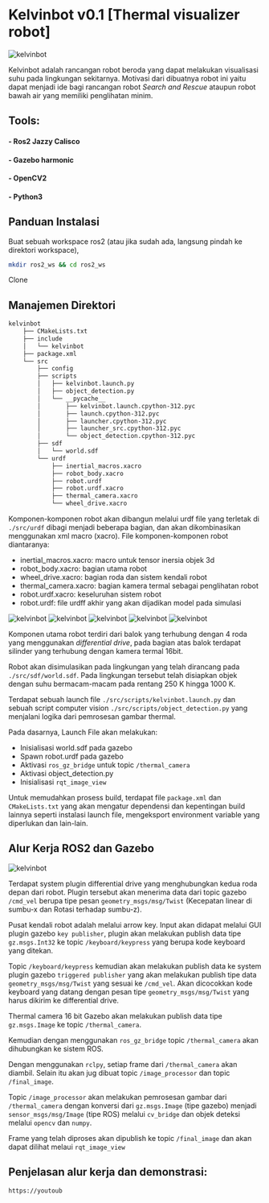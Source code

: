 # Kelvinbot v0.1 [Thermal visualizer robot]

![kelvinbot](https://github.com/FieryBanana101/KelvinBot/blob/main/media/Screenshot%20from%202024-12-29%2014-47-39.png)

Kelvinbot adalah rancangan robot beroda yang dapat melakukan visualisasi suhu pada lingkungan sekitarnya. Motivasi dari dibuatnya robot ini yaitu dapat menjadi ide bagi rancangan robot *Search and Rescue* ataupun robot bawah air yang memiliki penglihatan minim.

## Tools:
#### - Ros2 Jazzy Calisco
#### - Gazebo harmonic
#### - OpenCV2
#### - Python3

## Panduan Instalasi
Buat sebuah workspace ros2 (atau jika sudah ada, langsung pindah ke direktori workspace),

```bash
mkdir ros2_ws && cd ros2_ws
```

Clone

## Manajemen Direktori

```bash
kelvinbot
    ├── CMakeLists.txt
    ├── include
    │   └── kelvinbot
    ├── package.xml
    └── src
        ├── config
        ├── scripts
        │   ├── kelvinbot.launch.py
        │   ├── object_detection.py
        │   └── __pycache__
        │       ├── kelvinbot.launch.cpython-312.pyc
        │       ├── launch.cpython-312.pyc
        │       ├── launcher.cpython-312.pyc
        │       ├── launcher_src.cpython-312.pyc
        │       └── object_detection.cpython-312.pyc
        ├── sdf
        │   └── world.sdf
        └── urdf
            ├── inertial_macros.xacro
            ├── robot_body.xacro
            ├── robot.urdf
            ├── robot.urdf.xacro
            ├── thermal_camera.xacro
            └── wheel_drive.xacro
```
Komponen-komponen robot akan dibangun melalui urdf file yang terletak di ```./src/urdf``` dibagi menjadi beberapa bagian, dan akan dikombinasikan menggunakan xml macro (xacro). File komponen-komponen robot diantaranya:
- inertial_macros.xacro: macro untuk tensor inersia objek 3d  
- robot_body.xacro: bagian utama robot  
- wheel_drive.xacro: bagian roda dan sistem kendali robot  
- thermal_camera.xacro: bagian kamera termal sebagai penglihatan robot  
- robot.urdf.xacro: keseluruhan sistem robot  
- robot.urdf: file urdff akhir yang akan dijadikan model pada simulasi

![kelvinbot](https://github.com/FieryBanana101/KelvinBot/blob/main/media/Screenshot%20from%202024-12-29%2014-52-52.png) 
![kelvinbot](https://github.com/FieryBanana101/KelvinBot/blob/main/media/Screenshot%20from%202024-12-29%2014-53-49.png) 
![kelvinbot](https://github.com/FieryBanana101/KelvinBot/blob/main/media/Screenshot%20from%202024-12-29%2014-52-37.png)
![kelvinbot](https://github.com/FieryBanana101/KelvinBot/blob/main/media/Screenshot%20from%202024-12-29%2014-53-27.png)
![kelvinbot](https://github.com/FieryBanana101/KelvinBot/blob/main/media/Screenshot%20from%202024-12-29%2014-53-17.png)


Komponen utama robot terdiri dari balok yang terhubung dengan 4 roda yang menggunakan *differential drive*, pada bagian atas balok terdapat silinder yang terhubung dengan kamera termal 16bit.

Robot akan disimulasikan pada lingkungan yang telah dirancang pada ```./src/sdf/world.sdf```. Pada lingkungan tersebut telah disiapkan objek dengan suhu bermacam-macam pada rentang 250 K hingga 1000 K.

Terdapat sebuah launch file ```./src/scripts/kelvinbot.launch.py``` dan sebuah script computer vision ```./src/scripts/object_detection.py``` yang menjalani logika dari pemrosesan gambar thermal.

Pada dasarnya, Launch File akan melakukan:
- Inisialisasi world.sdf pada gazebo
- Spawn robot.urdf pada gazebo
- Aktivasi ```ros_gz_bridge``` untuk topic ```/thermal_camera```
- Aktivasi object_detection.py
- Inisialisasi ```rqt_image_view```

Untuk memudahkan prosess build, terdapat file ```package.xml``` dan ```CMakeLists.txt``` yang akan mengatur dependensi dan kepentingan build lainnya seperti instalasi launch file, mengeksport environment variable yang diperlukan dan lain-lain.

## Alur Kerja ROS2 dan Gazebo

![kelvinbot](https://github.com/FieryBanana101/KelvinBot/blob/main/media/Screenshot%20from%202024-12-29%2015-31-26.png)


Terdapat system plugin differential drive yang menghubungkan kedua roda depan dari robot. Plugin tersebut akan menerima data dari topic gazebo ```/cmd_vel``` berupa tipe pesan ```geometry_msgs/msg/Twist``` (Kecepatan linear di sumbu-x dan Rotasi terhadap sumbu-z).

Pusat kendali robot adalah melalui arrow key. Input akan didapat melalui GUI plugin gazebo ```key publisher```, plugin akan melakukan publish data tipe ```gz.msgs.Int32``` ke topic ```/keyboard/keypress``` yang berupa kode keyboard yang ditekan.

Topic ```/keyboard/keypress``` kemudian akan melakukan publish data ke system plugin gazebo ```triggered publisher``` yang akan melakukan publish tipe data ```geometry_msgs/msg/Twist``` yang sesuai ke ```/cmd_vel```. Akan dicocokkan kode keyboard yang datang dengan pesan tipe ``````geometry_msgs/msg/Twist`````` yang harus dikirim ke differential drive.

Thermal camera 16 bit Gazebo akan melakukan publish data tipe ```gz.msgs.Image``` ke topic ```/thermal_camera```.

Kemudian dengan menggunakan ```ros_gz_bridge``` topic ```/thermal_camera``` akan dihubungkan ke sistem ROS. 

Dengan menggunakan ```rclpy```, setiap frame dari ```/thermal_camera``` akan diambil. Selain itu akan jug dibuat topic ```/image_processor``` dan topic ```/final_image```.

Topic ```/image_processor``` akan melakukan pemrosesan gambar dari ```/thermal_camera``` dengan konversi dari ```gz.msgs.Image``` (tipe gazebo) menjadi ```sensor_msgs/msg/Image``` (tipe ROS) melalui ```cv_bridge``` dan objek deteksi melalui ```opencv``` dan ```numpy```. 

Frame yang telah diproses akan dipublish ke topic ```/final_image``` dan akan dapat dilihat melaui ```rqt_image_view```

## Penjelasan alur kerja dan demonstrasi:
```console
https://youtoub
```
